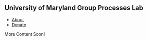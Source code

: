 ## University of Maryland Group Processes Lab

- <a href="{{ site.baseurl }}/about">About</a>
- <a href="{{ site.baseurl }}/donate">Donate</a>

More Content Soon!

